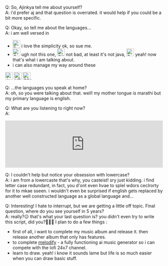 Q: So, Ajinkya tell me about yourself?  
A: i'd prefer aj and that question is overrated. it would help if you could be a bit more specific.

Q: Okay, so tell me about the languages...  
A: i am well versed in 
* <img src = "https://img.icons8.com/color/python" alt = "Python" width = 24> i love the simplicity ok, so sue me.
* <img src = "https://img.icons8.com/color/c-plus-plus-logo" alt = "C++" width = 24> ugh not this one, 
<img src = "https://img.icons8.com/color/c-sharp-logo" alt = "C#" width = 24> not bad, at least it's not java,
<img src = "https://img.icons8.com/color/c-programming" alt = "C" width = 24> yeah! now that's what i am talking about.  
* i can also manage my way around these
<img src = "https://img.icons8.com/color/javascript" alt = "Javascript" width = 24>
<img src = "https://img.icons8.com/color/html-5" alt = "HTML" width = 24>
<img src = "https://img.icons8.com/color/css3" alt = "CSS" width = 24>.

Q: ...the languages you speak at home?  
A: oh, so you were talking about that. well! my mother tongue is marathi but my primary language is english.

Q: What are you listening to right now?  
A:
<iframe allow="autoplay *; encrypted-media *; fullscreen *" frameborder="0" height="150" style="width:100%;max-width:660px;overflow:hidden;background:transparent;" sandbox="allow-forms allow-popups allow-same-origin allow-scripts allow-storage-access-by-user-activation allow-top-navigation-by-user-activation" src="https://embed.music.apple.com/in/album/erase-me-feat-jacob-collier/1592586652?i=1592586658"></iframe>

Q: I couldn't help but notice your obsession with lowercase?  
A: i am from a lowercaste that's why, you casteist! sry just kidding. i find letter case redundant, in fact, you d'ont even hvae to splel wdors ceclrorty for it to mkae sseen. i wouldn't even be surprised if english gets replaced by another well constructed language as a global language and...

Q: Interesting! I hate to interrupt, but we are getting a little off topic. Final question, where do you see yourself in 5 years?  
A: really?😑 that's what your last question is? you didn't even try to write this script, did you?🤦🏻‍♂️ I plan to do a few things : 
* first of all, i want to complete my music album and release it. then release another album that only has features.
* to complete [melodify](https://github.com/AyushPathak3011/Melodify) - a fully functioning ai music generator so i can compete with the lofi 24x7 channel.
* learn to draw. yeah! i know it sounds lame but life is so much easier when you can draw basic stuff.
